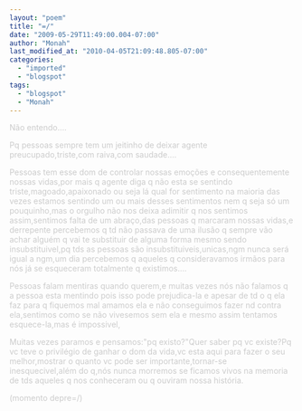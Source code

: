 ```yaml
---
layout: "poem"
title: "=/"
date: "2009-05-29T11:49:00.004-07:00"
author: "Monah"
last_modified_at: "2010-04-05T21:09:48.805-07:00"
categories:
  - "imported"
  - "blogspot"
tags:
  - "blogspot"
  - "Monah"
---
```


<span style="color:#cccccc;">Não entendo....

<span style="color:#cccccc;">Pq pessoas sempre tem um jeitinho de deixar agente preucupado,triste,com raiva,com saudade....

<span style="color:#cccccc;">Pessoas tem esse dom de controlar nossas emoções e consequentemente nossas vidas,por mais q agente diga q não esta se sentindo triste,magoado,apaixonado ou seja lá qual for sentimento na maioria das vezes estamos sentindo um ou mais desses sentimentos nem q seja só um pouquinho,mas o orgulho não nos deixa adimitir q nos sentimos assim,sentimos falta de um abraço,das pessoas q marcaram nossas vidas,e derrepente percebemos q td não passava de uma ilusão q sempre vão achar alguém q vai te substituir de alguma forma mesmo sendo insubstituivel,pq tds as pessoas são insubstituiveis,unicas,ngm nunca será igual a ngm,um dia percebemos q aqueles q consideravamos irmãos para nós já se esqueceram totalmente q existimos....

<span style="color:#cccccc;">Pessoas falam mentiras quando querem,e muitas vezes nós não falamos q a pessoa esta mentindo pois isso pode prejudica-la e apesar de td o q ela faz para q fiquemos mal amamos ela e não conseguimos fazer nd contra ela,sentimos como se não vivesemos sem ela e mesmo assim tentamos esquece-la,mas é impossivel,

<span style="color:#cccccc;">Muitas vezes paramos e pensamos:"pq existo?"Quer saber pq vc existe?Pq vc teve o privilégio de ganhar o dom da vida,vc esta aqui para fazer o seu melhor,mostrar o quanto vc pode ser importante,tornar-se inesquecivel,além do q,nós nunca morremos se ficamos vivos na memoria de tds aqueles q nos conheceram ou q ouviram nossa história.

<span style="color:#cccccc;">

<span style="color:#cccccc;">(momento depre=/)